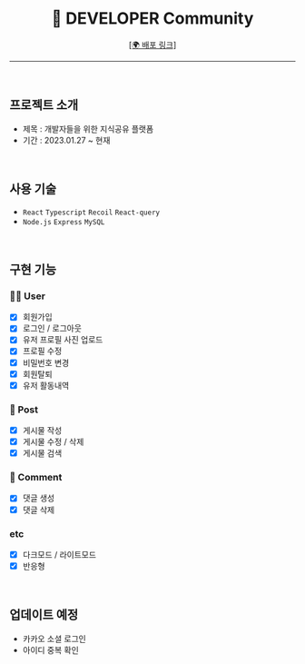 <div align="center">
  <h1 color:green>🚀 DEVELOPER Community</h1>
  
  <a href="https://web-board-web-6g2llexw0nts.sel3.cloudtype.app/">[🌍 배포 링크]</a>
</div>

<hr/>
<br />

## 프로젝트 소개 

- 제목 : 개발자들을 위한 지식공유 플랫폼
- 기간 : 2023.01.27 ~ 현재

<br />

## 사용 기술

- `React` `Typescript` `Recoil` `React-query`
-  `Node.js` `Express` `MySQL`

<br />

##  구현 기능 

### 🙎‍♂️ User

- [x] 회원가입
- [x] 로그인 / 로그아웃
- [x] 유저 프로필 사진 업로드
- [x] 프로필 수정
- [x] 비밀번호 변경
- [x] 회원탈퇴
- [x] 유저 활동내역

### 📜 Post

- [x] 게시물 작성
- [x] 게시물 수정 / 삭제
- [x] 게시물 검색

### 💬 Comment

- [x] 댓글 생성
- [x] 댓글 삭제

### etc

- [x] 다크모드 / 라이트모드
- [x] 반응형 

<br />

## 업데이트 예정

- 카카오 소셜 로그인
- 아이디 중복 확인

